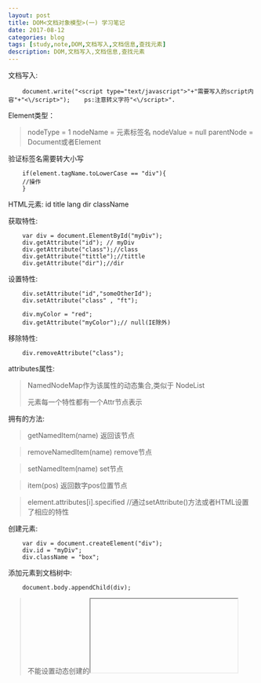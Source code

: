 ```yaml
---
layout: post
title: DOM<文档对象模型>(一) 学习笔记
date: 2017-08-12
categories: blog
tags: [study,note,DOM,文档写入,文档信息,查找元素]
description: DOM,文档写入,文档信息,查找元素
---
```


文档写入:

        document.write("<script type="text/javascript">"+"需要写入的script内容"+"<\/script>");    ps:注意转义字符"<\/script>".

Element类型：
>nodeType = 1
>nodeName = 元素标签名
>nodeValue = null
>parentNode = Document或者Element

验证标签名需要转大小写
        
        if(element.tagName.toLowerCase == "div"){
        //操作
        }

HTML元素:
id title lang dir className 

获取特性: 

        var div = document.ElementById("myDiv");
        div.getAttribute("id"); // myDiv
        div.getAttribute("class");//class
        div.getAttribute("tittle");//tittle
        div.getAttribute("dir");//dir

设置特性:

        div.setAttribute("id","someOtherId");
        div.setAttribute("class" , "ft");

        div.myColor = "red";
        div.getAttribute("myColor");// null(IE除外)

移除特性:

        div.removeAttribute("class");

attributes属性:
        
> NamedNodeMap作为该属性的动态集合,类似于 NodeList 
> 
> 元素每一个特性都有一个Attr节点表示
> 

拥有的方法:

> getNamedItem(name) 返回该节点

> removeNamedItem(name) remove节点

> setNamedItem(name) set节点

> item(pos) 返回数字pos位置节点

>element.attributes[i].specified //通过setAttribute()方法或者HTML设置了相应的特性

创建元素:
        
        var div = document.createElement("div");
        div.id = "myDiv";
        div.className = "box";

添加元素到文档树中:

        document.body.appendChild(div);

>不能设置动态创建的<iframe>元素name特性

>不能通过表单的reset()方法重设动态创建的<input
>元素

>动态创建的type特性值为reset的<button>元素重设不了表单

元素子节点:

        var element = document.createElement("div");
        element.className = "message";
        var textNode = document.createTextNode("<strong> Hello </strong> world!~");
        element.appendChild(textNode);
        document.body.appendChild(element);

规范化文本节点:

>如果在一个包含两个火多个文本节点的父元素上调用normalize()方法，会将所有文本节点合并成一个节点,结果节点的nodeValue值等于将合并前每个文本节点的nodeValue的值拼接起来的值。

        var element = document.createElement("div");
        element.className = "message";
        var textNode = document.createTextNode("<strong> Hello </strong> world!~");
        element.appendChild(textNode);
        document.body.appendChild(element);
        var textNode1 = document.createTextNode("hi~~");
        element.appendChild(textNode1);
        //主要合并节点
        element.normalize();